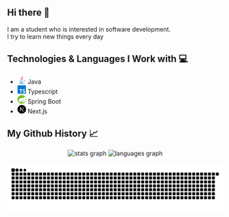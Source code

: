 ## Hi there 👋

I am a student who is interested in software development.  
I try to learn new things every day

## Technologies & Languages ​​I Work with 💻
* <img src="assets/java-original.svg" alt="Java" height="20" /> Java  
* <img src="assets/typescript-original.svg" alt="TypeScript" height="20" /> Typescript  
* <img src="assets/spring-original.svg" alt="Spring Boot" height="20" /> Spring Boot  
* <img src="assets/nextjs-original.svg" alt="Next.js" height="20" /> Next.js  

## My Github History 📈

<div align="center">
  <img src="https://github-readme-stats.vercel.app/api?username=emekbarisisliyen&hide_title=false&hide_rank=false&show_icons=true&include_all_commits=true&count_private=true&disable_animations=false&theme=dracula&locale=en&hide_border=false" height="150" alt="stats graph" />
  <img src="https://github-readme-stats.vercel.app/api/top-langs?username=emekbarisisliyen&locale=en&hide_title=false&layout=compact&card_width=320&langs_count=5&theme=dracula&hide_border=false" height="150" alt="languages graph" />
</div>

<br clear="both" />

<img src="https://raw.githubusercontent.com/emekbarisisliyen/emekbarisisliyen/refs/heads/main/assets/github-contribution-grid-snake-dark.svg" alt="Snake animation" />
